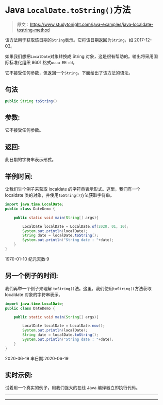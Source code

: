 # Java `LocalDate.toString()`方法

> 原文：<https://www.studytonight.com/java-examples/java-localdate-tostring-method>

该方法用于获取该日期的`String`表示。它将该日期返回为`String`，如 2017-12-03。

如果我们想把`LocalDate`对象转换成 String 对象，这是很有帮助的。输出将采用国际标准化组织 8601 格式`uuuu-MM-dd`。

它不接受任何参数，但返回一个`String`。下面给出了该方法的语法。

## 句法

```java
public String toString()
```

## 参数:

它不接受任何参数。

## 返回:

此日期的字符串表示形式。

## 举例时间:

让我们举个例子来获取 localdate 的字符串表示形式。这里，我们有一个 localdate 类的对象，并使用`toString()`方法获取字符串。

```java
import java.time.LocalDate;
public class DateDemo {

	public static void main(String[] args){  

		LocalDate localDate = LocalDate.of(2020, 01, 10);
		System.out.println(localDate);
		String date = localDate.toString();
		System.out.println("String date : "+date);
	}
}
```

1970-01-10
纪元天数:9

## 另一个例子的时间:

我们再举一个例子来理解 `toString()`法。这里，我们使用`toString()`方法获取 localdate 对象的字符串表示。

```java
import java.time.LocalDate;
public class DateDemo {

	public static void main(String[] args){  

		LocalDate localDate = LocalDate.now();
		System.out.println(localDate);
		String date = localDate.toString();
		System.out.println("String date : "+date);
	}
}
```

2020-06-19
串日期:2020-06-19

## 实时示例:

试着用一个真实的例子，用我们强大的在线 Java 编译器立即执行代码。

* * *

* * *